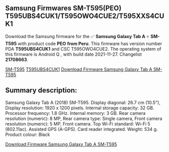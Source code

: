 <h2>Samsung Firmwares SM-T595(PEO) T595UBS4CUK1/T595OWO4CUE2/T595XXS4CUK1</h2>
Download the Samsung firmware for the ✅ <strong>Samsung Galaxy Tab A </strong> ⭐ <strong>SM-T595</strong> with product code <strong>PEO</strong> <strong> from Peru</strong>. This firmware has version number PDA <strong>T595UBS4CUK1</strong> and CSC T595OWO4CUE2. The operating system of this firmware is Android Q , with build date 2021-11-27. Changelist <strong>21708663</strong>.


[SM-T595](https://samfirm.shop/samsung/model/SM-T595)
[T595UBS4CUK1](https://samfirm.shop/samsung/pda/T595UBS4CUK1)
[Download Firmware Samsung Galaxy Tab A SM-T595](https://samfirm.shop/samsung/firmware/478049)
<h2>Summary description:</h2>
<p>Samsung Galaxy Tab A (2018) SM-T595. Display diagonal: 26.7 cm (10.5"), Display resolution: 1920 x 1200 pixels. Internal storage capacity: 32 GB. Processor frequency: 1.8 GHz. Internal memory: 3 GB. Rear camera resolution (numeric): 8 MP, Rear camera type: Single camera, Front camera resolution (numeric): 5 MP, Front camera. Top Wi-Fi standard: Wi-Fi 5 (802.11ac). Assisted GPS (A-GPS). Card reader integrated. Weight: 534 g. Product colour: Black</p>


[Download Firmware Samsung Galaxy Tab A SM-T595](https://samfirm.shop/samsung/firmware/478049)
